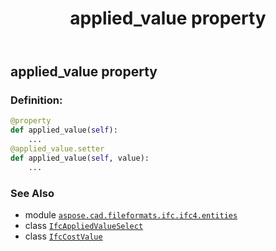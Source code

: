﻿---
title: applied_value property
second_title: Aspose.CAD for Python via .NET API References
description: 
type: docs
weight: 40
url: /python-net/aspose.cad.fileformats.ifc.ifc4.entities/ifccostvalue/applied_value/
is_root: false
---

## applied_value property

### Definition:
```python
@property
def applied_value(self):
    ...
@applied_value.setter
def applied_value(self, value):
    ...
```

### See Also
* module [`aspose.cad.fileformats.ifc.ifc4.entities`](../../)
* class [`IfcAppliedValueSelect`](/cad/python-net/aspose.cad.fileformats.ifc.ifc4.types/ifcappliedvalueselect)
* class [`IfcCostValue`](/cad/python-net/aspose.cad.fileformats.ifc.ifc4.entities/ifccostvalue)
